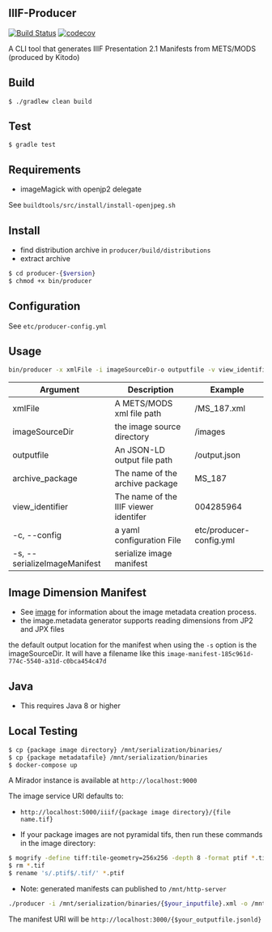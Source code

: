 ## IIIF-Producer

[![Build Status](https://travis-ci.org/ubleipzig/iiif-producer.png?branch=master)](https://travis-ci.org/ubleipzig/iiif-producer)
[![codecov](https://codecov.io/gh/ubleipzig/iiif-producer/branch/master/graph/badge.svg)](https://codecov.io/gh/ubleipzig/iiif-producer)

A CLI tool that generates IIIF Presentation 2.1 Manifests from METS/MODS (produced by Kitodo)

## Build
`$ ./gradlew clean build`

## Test
`$ gradle test`

## Requirements
* imageMagick with openjp2 delegate

See `buildtools/src/install/install-openjpeg.sh`

## Install
* find distribution archive in `producer/build/distributions`
* extract archive
```bash
$ cd producer-{$version}
$ chmod +x bin/producer
```
## Configuration
See `etc/producer-config.yml`

## Usage
```bash
bin/producer -x xmlFile -i imageSourceDir-o outputfile -v view_identifier -c configFile [-s]
```

| Argument | Description | Example     |
| -------- | ----------- | ----------- |
| xmlFile  | A METS/MODS xml file path | /MS_187.xml |
| imageSourceDir | the image source directory | /images |
| outputfile | An JSON-LD output file path | /output.json |
| archive_package | The name of the archive package | MS_187 |
| view_identifier | The name of the IIIF viewer identifer | 004285964 | 
| -c, --config | a yaml configuration File | etc/producer-config.yml |
| -s, --serializeImageManifest | serialize image manifest | |

## Image Dimension Manifest
* See [image](https://github.com/ubleipzig/image) for information about the image metadata creation process.
* the image.metadata generator supports reading dimensions from JP2 and JPX files

the default output location for the manifest when using the `-s` option is the imageSourceDir.
It will have a filename like this `image-manifest-185c961d-774c-5540-a31d-c0bca454c47d` 
   
## Java
* This requires Java 8 or higher

## Local Testing

```bash
$ cp {package image directory} /mnt/serialization/binaries/
$ cp {package metadatafile} /mnt/serialization/binaries
$ docker-compose up
```
A Mirador instance is available at 
`http://localhost:9000`

The image service URI defaults to:
 * `http://localhost:5000/iiif/{package image directory}/{file name.tif}`

* If your package images are not pyramidal tifs, then run these commands in the image directory:
```bash
$ mogrify -define tiff:tile-geometry=256x256 -depth 8 -format ptif *.tif
$ rm *.tif
$ rename 's/.ptif$/.tif/' *.ptif
```
* Note: generated manifests can published to `/mnt/http-server`
```bash
./producer -i /mnt/serialization/binaries/{$your_inputfile}.xml -o /mnt/http-server/{$your_outputfile.jsonld} -t {$kitodo_archive_name} -v {package image directory}
``` 
The manifest URI will be `http://localhost:3000/{$your_outputfile.jsonld}`
